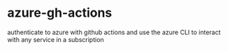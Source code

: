 # azure-gh-actions

authenticate to azure with github actions and use the azure CLI to interact with any service in a subscription
